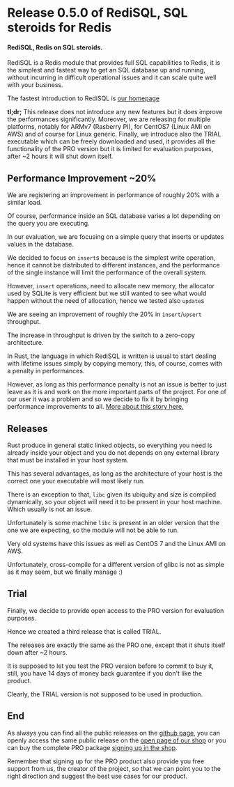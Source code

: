 # Release 0.5.0 of RediSQL, SQL steroids for Redis

#### RediSQL, Redis on SQL steroids.

RediSQL is a Redis module that provides full SQL capabilities to Redis, it is the simplest and fastest way to get an SQL database up and running, without incurring in difficult operational issues and it can scale quite well with your business.

The fastest introduction to RediSQL is [our homepage](https://redisql.com)

**tl;dr;** This release does not introduce any new features but it does improve the performances significantly. 
Moreover, we are releasing for multiple platforms, notably for ARMv7 (Rasberry PI), for CentOS7 (Linux AMI on AWS) and of course for Linux generic. 
Finally, we introduce also the TRIAL executable which can be freely downloaded and used, it provides all the functionality of the PRO version but it is limited for evaluation purposes, after ~2 hours it will shut down itself.

## Performance Improvement ~20%

We are registering an improvement in performance of roughly 20% with a similar load.

Of course, performance inside an SQL database varies a lot depending on the query you are executing.

In our evaluation, we are focusing on a simple query that inserts or updates values in the database.

We decided to focus on `insert`s because is the simplest write operation, hence it cannot be distributed to different instances, and the performance of the single instance will limit the performance of the overall system.

However, `insert` operations, need to allocate new memory, the allocator used by SQLite is very efficient but we still wanted to see what would happen without the need of allocation, hence we tested also `update`s

We are seeing an improvement of roughly the 20% in `insert`/`upsert` throughput.

The increase in throughput is driven by the switch to a zero-copy architecture.

In Rust, the language in which RediSQL is written is usual to start dealing with lifetime issues simply by copying memory, this, of course, comes with a penalty in performances.

However, as long as this performance penalty is not an issue is better to just leave as it is and work on the more important parts of the project.
For one of our user it was a problem and so we decide to fix it by bringing performance improvements to all. [More about this story here.][performance]

## Releases

Rust produce in general static linked objects, so everything you need is already inside your object and you do not depends on any external library that must be installed in your host system.

This has several advantages, as long as the architecture of your host is the correct one your executable will most likely run.

There is an exception to that, `libc` given its ubiquity and size is compiled dynamically, so your object will need it to be present in your host machine. Which usually is not an issue.

Unfortunately is some machine `libc` is present in an older version that the one we are expecting, so the module will not be able to run.

Very old systems have this issues as well as CentOS 7 and the Linux AMI on AWS.

Unfortunately, cross-compile for a different version of glibc is not as simple as it may seem, but we finally manage :)

## Trial

Finally, we decide to provide open access to the PRO version for evaluation purposes.

Hence we created a third release that is called TRIAL.

The releases are exactly the same as the PRO one, except that it shuts itself down after ~2 hours.

It is supposed to let you test the PRO version before to commit to buy it, still, you have 14 days of money back guarantee if you don't like the product.

Clearly, the TRIAL version is not supposed to be used in production.

## End

As always you can find all the public releases on the [github page][releases], you can openly access the same public release on the [open page of our shop][plaso_open] or you can buy the complete PRO package [signing up in the shop][plaso_signup].

Remember that signing up for the PRO product also provide you free support from us, the creator of the project, so that we can point you to the right direction and suggest the best use cases for our product.

[releases]: https://github.com/RedBeardLab/rediSQL/releases/tag/v0.5.0
[plaso_open]: https://plasso.com/s/epp4GbsJdp-redisql/
[plaso_signup]: https://plasso.com/s/epp4GbsJdp-redisql/signup/
[performance]: blog/performances.md
